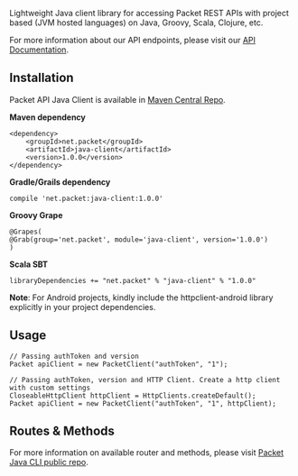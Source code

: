 <!-- <meta>
{
    "title":"Java",
    "slug":"java",
    "description":"An official Java client for the Packet API",
    "author":"Zalkar Ziiaidin",
    "github":"zalkar-z",
    "date": "2019/12/11",
    "tag":["Java", "CLI"]
}
</meta> -->

Lightweight Java client library for accessing Packet REST APIs with project based (JVM hosted languages) on Java, Groovy, Scala, Clojure, etc.

For more information about our API endpoints, please visit our [API Documentation](https://www.packet.com/developers/api/).

## Installation

Packet API Java Client is available in [Maven Central Repo](https://search.maven.org/search?q=g:net.packet%20AND%20a:java-client).

**Maven dependency**

```
<dependency>
    <groupId>net.packet</groupId>
    <artifactId>java-client</artifactId>
    <version>1.0.0</version>
</dependency>
```

**Gradle/Grails dependency**

```
compile 'net.packet:java-client:1.0.0'
```

**Groovy Grape**

```
@Grapes(
@Grab(group='net.packet', module='java-client', version='1.0.0')
)
```

**Scala SBT**

```
libraryDependencies += "net.packet" % "java-client" % "1.0.0"
```

**Note**: For Android projects, kindly include the httpclient-android library explicitly in your project dependencies.

## Usage

```
// Passing authToken and version
Packet apiClient = new PacketClient("authToken", "1");

// Passing authToken, version and HTTP Client. Create a http client with custom settings
CloseableHttpClient httpClient = HttpClients.createDefault();
Packet apiClient = new PacketClient("authToken", "1", httpClient);
```

## Routes & Methods

For more information on available router and methods, please visit [Packet Java CLI public repo](https://github.com/packethost/packet-java).

